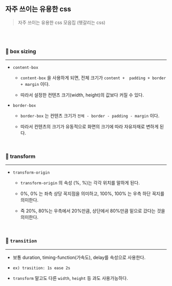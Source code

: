 ## 자주 쓰이는 유용한 css   

> 자주 쓰이는 유용한 css 모음집 (헷갈리는 css)   

<br><br>   

### 🧸 box sizing   
---   

- `content-box`    

  - `content-box` 을 사용하게 되면, 전체 크기가 `content +  padding + border + margin` 이다.   

  - 따라서 설정한 컨텐츠 크기(width, height)의 값보다 커질 수 있다.   


- `border-box`   

  - `border-box` 는 컨텐츠 크기가 `전체 - border - padding - margin` 이다.   

  - 따라서 컨텐츠의 크기가 유동적으로 화면의 크기에 따라 자유자재로 변하게 된다.    


<br>

### 🧸 transform   
---   

- `transform-origin`   

  - `transform-origin` 의 속성 (%, %)는 각각 위치를 말하게 된다.   

  - 0%, 0% 는 좌측 상당 꼭지점을 의미하고, 100%, 100% 는 우측 하단 꼭지를 의미한다.   

  - 즉 20%, 80%는 우측에서 20%만큼, 상단에서 80%만큼 밑으로 갔다는 것을 의미한다.   


<br>

### 🧸 `transition`     
---   

- 보통 duration, timing-function(가속도), delay를 속성으로 사용한다.   

- `ex) trasition: 1s ease 2s`   

- `transform` 말고도 다른 `width`, `height` 등 과도 사용가능하다.   



<br>
